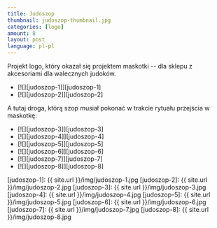```yaml
---
title: Judoszop
thumbnail: judoszop-thumbnail.jpg
categories: [logo]
amount: 8
layout: post
language: pl-pl
---
```


Projekt logo, który okazał się projektem maskotki -- dla sklepu z akcesoriami dla walecznych judoków.

* [![][judoszop-1]][judoszop-1]
* [![][judoszop-2]][judoszop-2]

A tutaj droga, którą szop musiał pokonać w trakcie rytuału przejścia w maskotkę:

* [![][judoszop-3]][judoszop-3]
* [![][judoszop-4]][judoszop-4]
* [![][judoszop-5]][judoszop-5]
* [![][judoszop-6]][judoszop-6]
* [![][judoszop-7]][judoszop-7]
* [![][judoszop-8]][judoszop-8]

[judoszop-1]: {{ site.url }}/img/judoszop-1.jpg
[judoszop-2]: {{ site.url }}/img/judoszop-2.jpg
[judoszop-3]: {{ site.url }}/img/judoszop-3.jpg
[judoszop-4]: {{ site.url }}/img/judoszop-4.jpg
[judoszop-5]: {{ site.url }}/img/judoszop-5.jpg
[judoszop-6]: {{ site.url }}/img/judoszop-6.jpg
[judoszop-7]: {{ site.url }}/img/judoszop-7.jpg
[judoszop-8]: {{ site.url }}/img/judoszop-8.jpg